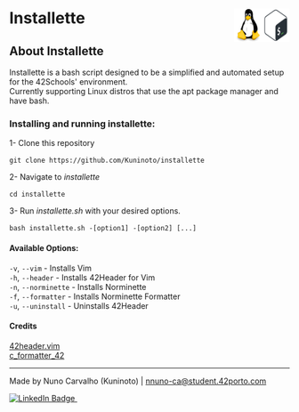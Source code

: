 # Installette <img src="https://github.com/devicons/devicon/blob/master/icons/bash/bash-original.svg" title="Bash" alt="Bash Logo" width="50" height="60" align="right" />&nbsp; <img src="https://github.com/devicons/devicon/blob/master/icons/linux/linux-original.svg" title="Linux" alt="Linux Logo" width="50" height="60" align="right" />&nbsp;

## About Installette
Installette is a bash script designed to be a simplified and automated setup for the 42Schools' environment.   
Currently supporting Linux distros that use the apt package manager and have bash.  

### Installing and running installette:
1- Clone this repository

	git clone https://github.com/Kuninoto/installette  
2- Navigate to _installette_

	cd installette  
3- Run _installette.sh_ with your desired options.

	bash installette.sh -[option1] -[option2] [...]

#### Available Options:
`-v`, `--vim` - Installs Vim  
`-h`, `--header` - Installs 42Header for Vim  
`-n`, `--norminette` - Installs Norminette  
`-f`, `--formatter` - Installs Norminette Formatter  
`-u`, `--uninstall` - Uninstalls 42Header  
#### Credits
[42header.vim](https://github.com/gcamerli/42header)  
[c_formatter_42](https://github.com/dawnbeen/c_formatter_42)   

---
Made by Nuno Carvalho (Kuninoto) | nnuno-ca@student.42porto.com  
<div id="badge"> <a href="https://www.linkedin.com/in/nuno-carvalho-218822247"/> <img src="https://img.shields.io/badge/LinkedIn-blue?style=for-the-badge&logo=linkedin&logoColor=white" alt="LinkedIn Badge"/>&nbsp;
